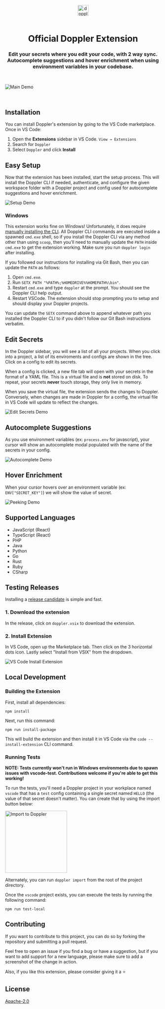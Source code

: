 <div align="center">
  <a href="https://doppler.com">
    <img src="media/logo.png" alt="doppler-logo" height="35">
  </a>
  </br></br>
  <h1>Official Doppler Extension</h1>
  <h3 align="center">
    Edit your secrets where you edit your code, with 2 way sync. Autocomplete
    suggestions and hover enrichment when using environment variables in your codebase.
  </h3>
</div>

</br>

![Main Demo](media/demo.gif)

</br>

## Installation

You can install Doppler's extension by going to the VS Code marketplace. Once in VS Code:

1. Open the **Extensions** sidebar in VS Code. `View → Extensions`
2. Search for `Doppler`
3. Select `Doppler` and click **Install**

## Easy Setup

Now that the extension has been installed, start the setup process. This will install the Doppler CLI if needed, authenticate, and configure the given workspace folder with a Doppler project and config used for autocomplete suggestions and hover enrichment.

![Setup Demo](media/setup-demo.gif)

### Windows

This extension works fine on Windows! Unfortunately, it does require [manually installing the CLI](https://docs.doppler.com/docs/install-cli#installation). All Doppler CLI commands are executed inside a spawned `cmd.exe` shell, so if you install the Doppler CLI via any method other than using `scoop`, then you'll need to manually update the `PATH` inside `cmd.exe` to get the extension working. Make sure you run `doppler login` after installing.

If you followed our instructions for installing via Git Bash, then you can update the `PATH` as follows:

1. Open `cmd.exe`.
2. Run `SETX PATH "%PATH%;%HOMEDRIVE%%HOMEPATH%\bin"`.
3. Restart `cmd.exe` and type `doppler` at the prompt. You should see the Doppler CLI help output.
4. Restart VSCode. The extension should stop prompting you to setup and should display your Doppler projects.

You can update the `SETX` command above to append whatever path you installed the Doppler CLI to if you didn't follow our Git Bash instructions verbatim.

## Edit Secrets

In the Doppler sidebar, you will see a list of all your projects. When you click into a project, a list of its enviroments and configs are shown in the tree. Click on a config to edit its secrets.

When a config is clicked, a new file tab will open with your secrets in the format of a YAML file. This is a virtual file and is **not** stored on disk. To repeat, your secrets **never** touch storage, they only live in memory.

When you save the virtual file, the extension sends the changes to Doppler. Conversely, when changes are made in Doppler for a config, the virtual file in VS Code will update to reflect the changes.

![Edit Secrets Demo](media/edit-secrets-demo.gif)

## Autocomplete Suggestions

As you use environment variables (ex: `process.env` for javascript), your cursor will show an autocomplete modal populated with the name of the secrets in your config.

![Autocomplete Demo](media/autocomplete-demo.gif)

## Hover Enrichment

When your cursor hovers over an environment variable (ex: `ENV["SECRET_KEY"]`) we will show the value of secret.

![Peeking Demo](media/hover-demo.gif)

## Supported Languages

- JavaScript (React)
- TypeScript (React)
- PHP
- Java
- Python
- Go
- Rust
- Ruby
- CSharp

## Testing Releases

Installing a [release candidate](https://github.com/DopplerHQ/vscode/releases) is simple and fast.

### 1. Download the extension

In the release, click on `doppler.vsix` to download the extension.

### 2. Install Extension

In VS Code, open up the Marketplace tab. Then click on the 3 horizontal dots icon. Lastly select "Install from VSIX" from the dropdown.

![VS Code Install Extension](./media/vscode-install-extension.png)

## Local Development

### Building the Extension

First, install all dependencies:

```
npm install
```

Next, run this command:

```
npm run install-package
```

This will build the extension and then install it in VS Code via the `code --install-extension` CLI command.

### Running Tests

**NOTE: Tests currently won't run in Windows environments due to spawn issues with vscode-test. Contributions welcome if you're able to get this working!**

To run the tests, you'll need a Doppler project in your workplace named `vscode` that has a `test` config containing a single secret named `HELLO` (the value of that secret doesn't matter). You can create that by using the import button below:

[<img alt="Import to Doppler" src="https://raw.githubusercontent.com/DopplerUniversity/app-config-templates/main/doppler-button.png" width="200"/>](https://dashboard.doppler.com/workplace/template/import?template=https://github.com/dopplerhq/vscode/blob/master/doppler-template.yaml)

Alternately, you can run `doppler import` from the root of the project directory.

Once the `vscode` project exists, you can execute the tests by running the following command:

```
npm run test-local
```

## Contributing

If you want to contribute to this project, you can do so by forking the repository and submitting a pull request.

Feel free to open an issue if you find a bug or have a suggestion, but if you want to add support for a new language, please make sure to add a screenshot of the change in action.

Also, if you like this extension, please consider giving it a ⭐️

## License

[Apache-2.0](https://github.com/dopplerhq/vscode/blob/main/LICENSE)
